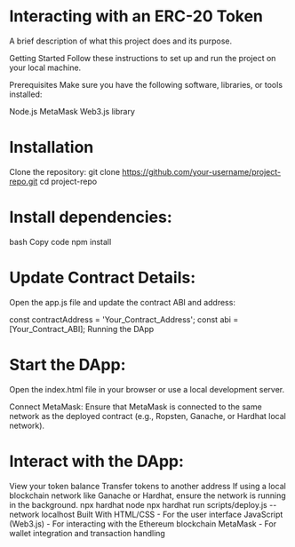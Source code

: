 # Interacting with an ERC-20 Token
A brief description of what this project does and its purpose.

Getting Started
Follow these instructions to set up and run the project on your local machine.

Prerequisites
Make sure you have the following software, libraries, or tools installed:

Node.js
MetaMask
Web3.js library
# Installation
Clone the repository:
git clone https://github.com/your-username/project-repo.git
cd project-repo
# Install dependencies:

bash
Copy code
npm install
# Update Contract Details:

Open the app.js file and update the contract ABI and address:

const contractAddress = 'Your_Contract_Address';
const abi = [Your_Contract_ABI];
Running the DApp
# Start the DApp:
Open the index.html file in your browser or use a local development server.

Connect MetaMask:
Ensure that MetaMask is connected to the same network as the deployed contract (e.g., Ropsten, Ganache, or Hardhat local network).

# Interact with the DApp:

View your token balance
Transfer tokens to another address
If using a local blockchain network like Ganache or Hardhat, ensure the network is running in the background.
npx hardhat node
npx hardhat run scripts/deploy.js --network localhost
Built With
HTML/CSS - For the user interface
JavaScript (Web3.js) - For interacting with the Ethereum blockchain
MetaMask - For wallet integration and transaction handling

